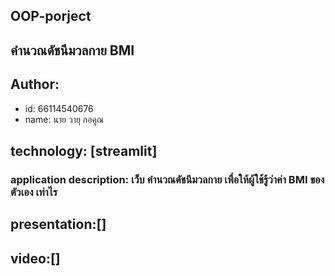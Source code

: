 ## OOP-porject

## คำนวณดัชนีมวลกาย BMI

## Author:

-   id: 66114540676
-   name: นาย วายุ กอคูณ

## technology: [streamlit]

### application description: เว็บ คำนวณดัชนีมวลกาย เพื่อให้ผู้ใช้รู้ว่าค่า BMI ของตัวเอง เท่าไร
##  presentation:[]
##  video:[]
